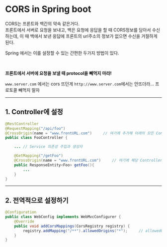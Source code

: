 # CORS in Spring boot

CORS는 프론트와 백간의 약속 같은거다.  
프론트에서 서버로 요청을 보내고, 백은 요청에 응답을 할 때 CORS정보를 담아서 수신하는데, 이 때 백에서 보낸 응답에 프론트의 url주소의 정보가 없으면 수신을 거절하게 된다.

Spring 에서는 이를 설정할 수 있는 간편한 두가지 방법이 있다.

<br/>

**프론트에서 서버에 요청을 보낼 때 protocol을 빼먹지 마라!**

`www.server.com` 에서는 cors 뜨던게 `http://www.server.com`에서는 안뜨더라... 프로토콜 빼먹지 말자

---

## 1. Controller에 설정

```java
@RestController
@RequestMapping("/api/foo")
@CrossOrigin(name = "www.frontURL.com")     // 여기에 추가해 아래의 모든 Controller에 붙일수도
public class FooController {

    ... // Service 의존성 주입과 생성자

    @GetMapping("/getFoo")
    @CrossOrigin(name = "www.frontURL.com")     // 여기에 해당 Controller에만 붙일수도있다
    public ResponseEntity<Foo> getFoo(){
        ...
    }
}
```

---

## 2. 전역적으로 설정하기

```java
@Configuration
public class WebConfig implements WebMvcConfigurer {
    @Override
    public void addCorsMappings(CorsRegistry registry) {
        registry.addMapping("/**").allowedOrigins("*");     // allowedOrigins에 주소 추가
    }
}
```
